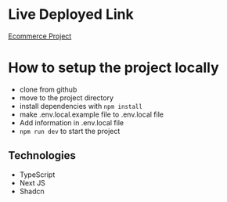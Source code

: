 # Live Deployed Link

[Ecommerce Project](https://ecommerce-project-ashy-two.vercel.app)

# How to setup the project locally

- clone from github
- move to the project directory
- install dependencies with `npm install`
- make .env.local.example file to .env.local file
- Add information in .env.local file
- `npm run dev` to start the project

## Technologies

- TypeScript
- Next JS
- Shadcn
